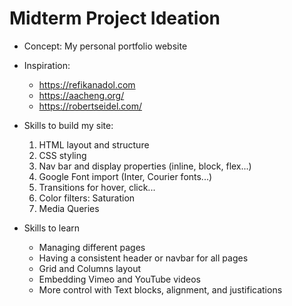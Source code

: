 # Midterm Project Ideation
- Concept: My personal portfolio website
- Inspiration: 
    - https://refikanadol.com
    - https://aacheng.org/
    - https://robertseidel.com/
- Skills to build my site:
    1. HTML layout and structure
    2. CSS styling
    3. Nav bar and display properties (inline, block, flex...)
    4. Google Font import (Inter, Courier fonts...)
    5. Transitions for hover, click...
    6. Color filters: Saturation
    7. Media Queries

- Skills to learn
    - Managing different pages 
    - Having a consistent header or navbar for all pages
    - Grid and Columns layout
    - Embedding Vimeo and YouTube videos
    - More control with Text blocks, alignment, and justifications
